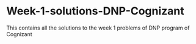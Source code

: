 # Week-1-solutions-DNP-Cognizant
This contains all the solutions to the week 1 problems of DNP program of Cognizant
